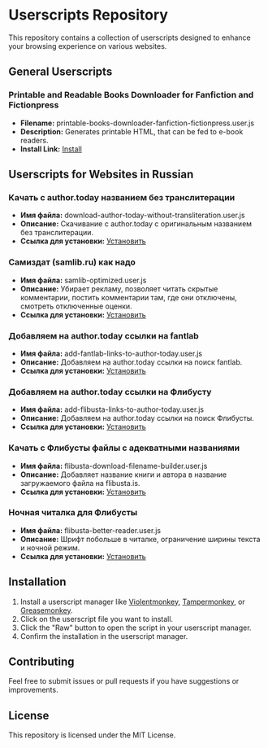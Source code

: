 # Userscripts Repository

This repository contains a collection of userscripts designed to enhance your browsing experience on various websites.

## General Userscripts

### Printable and Readable Books Downloader for Fanfiction and Fictionpress

- **Filename:** printable-books-downloader-fanfiction-fictionpress.user.js
- **Description:** Generates printable HTML, that can be fed to e-book readers.
- **Install Link:** [Install](https://raw.githubusercontent.com/azazar/userscripts/main/printable-books-downloader-fanfiction-fictionpress.user.js)

## Userscripts for Websites in Russian

### Качать с author.today названием без транслитерации

- **Имя файла:** download-author-today-without-transliteration.user.js
- **Описание:** Скачивание с author.today с оригинальным названием без транслитерации.
- **Ссылка для установки:** [Установить](https://raw.githubusercontent.com/azazar/userscripts/main/download-author-today-without-transliteration.user.js)

### Самиздат (samlib.ru) как надо

- **Имя файла:** samlib-optimized.user.js
- **Описание:** Убирает рекламу, позволяет читать скрытые комментарии, постить комментарии там, где они отключены, смотреть отключенные оценки.
- **Ссылка для установки:** [Установить](https://raw.githubusercontent.com/azazar/userscripts/main/samlib-optimized.user.js)

### Добавляем на author.today ссылки на fantlab

- **Имя файла:** add-fantlab-links-to-author-today.user.js
- **Описание:** Добавляем на author.today ссылки на поиск fantlab.
- **Ссылка для установки:** [Установить](https://raw.githubusercontent.com/azazar/userscripts/main/add-fantlab-links-to-author-today.user.js)

### Добавляем на author.today ссылки на Флибусту

- **Имя файла:** add-flibusta-links-to-author-today.user.js
- **Описание:** Добавляем на author.today ссылки на поиск Флибусты.
- **Ссылка для установки:** [Установить](https://raw.githubusercontent.com/azazar/userscripts/main/add-flibusta-links-to-author-today.user.js)

### Качать с Флибусты файлы с адекватными названиями

- **Имя файла:** flibusta-download-filename-builder.user.js
- **Описание:** Добавляет название книги и автора в название загружаемого файла на flibusta.is.
- **Ссылка для установки:** [Установить](https://raw.githubusercontent.com/azazar/userscripts/main/flibusta-download-filename-builder.user.js)

### Ночная читалка для Флибусты

- **Имя файла:** flibusta-better-reader.user.js
- **Описание:** Шрифт побольше в читалке, ограничение ширины текста и ночной режим.
- **Ссылка для установки:** [Установить](https://raw.githubusercontent.com/azazar/userscripts/main/flibusta-better-reader.user.js)

## Installation

1. Install a userscript manager like [Violentmonkey](https://violentmonkey.github.io/), [Tampermonkey](https://www.tampermonkey.net/), or [Greasemonkey](https://www.greasespot.net/).
2. Click on the userscript file you want to install.
3. Click the "Raw" button to open the script in your userscript manager.
4. Confirm the installation in the userscript manager.

## Contributing

Feel free to submit issues or pull requests if you have suggestions or improvements.

## License

This repository is licensed under the MIT License.
